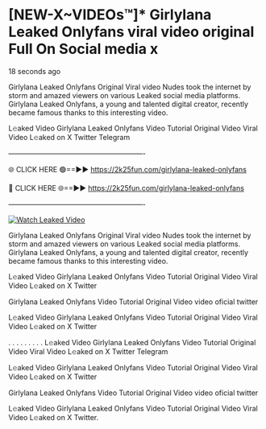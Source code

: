 # [NEW-X~VIDEOs™]* Girlylana Leaked Onlyfans viral video original Full On Social media x

18 seconds ago

Girlylana Leaked Onlyfans Original Viral video Nudes took the internet by storm and amazed viewers on various Leaked social media platforms. Girlylana Leaked Onlyfans, a young and talented digital creator, recently became famous thanks to this interesting video.

L𝚎aked Video Girlylana Leaked Onlyfans Video Tutorial Original Video Viral Video L𝚎aked on X Twitter Telegram

———————————————————-

🌐 CLICK HERE 🟢==►► https://2k25fun.com/girlylana-leaked-onlyfans

🔴 CLICK HERE 🌐==►► https://2k25fun.com/girlylana-leaked-onlyfans

———————————————————-

[![Watch Leaked Video](https://miro.medium.com/v2/resize:fit:828/format:webp/1*cilzJN44JGOrTw9NJCrNHA.gif "Watch Leaked Video")](https://2k25fun.com/girlylana-leaked-onlyfans)

Girlylana Leaked Onlyfans Original Viral video Nudes took the internet by storm and amazed viewers on various Leaked social media platforms. Girlylana Leaked Onlyfans, a young and talented digital creator, recently became famous thanks to this interesting video.

L𝚎aked Video Girlylana Leaked Onlyfans Video Tutorial Original Video Viral Video L𝚎aked on X Twitter

Girlylana Leaked Onlyfans Video Tutorial Original Video video oficial twitter

L𝚎aked Video Girlylana Leaked Onlyfans Video Tutorial Original Video Viral Video L𝚎aked on X Twitter

. . . . . . . . . L𝚎aked Video Girlylana Leaked Onlyfans Video Tutorial Original Video Viral Video L𝚎aked on X Twitter Telegram

L𝚎aked Video Girlylana Leaked Onlyfans Video Tutorial Original Video Viral Video L𝚎aked on X Twitter

Girlylana Leaked Onlyfans Video Tutorial Original Video video oficial twitter

L𝚎aked Video Girlylana Leaked Onlyfans Video Tutorial Original Video Viral Video L𝚎aked on X Twitter.